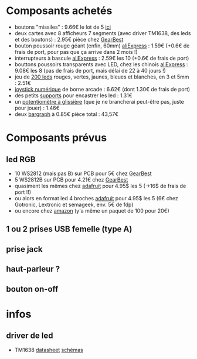 # Composants achetés
- boutons "missiles" : 9.66€ le lot de 5 [ici](http://www.priceminister.com/offer/buy/1740523176/5pcs-dc-12v-20a-cover-led-light-rocker-toggle-switch-spst-on-off-car-truck-bi582.html)
- deux cartes avec 8 afficheurs 7 segments (avec driver TM1638, des leds et des boutons) : 2.95€ pièce chez [GearBest](http://www.gearbest.com/lcd-led-display-module/pp_354750.html)
- bouton poussoir rouge géant (enfin, 60mm) [aliExpress](https://fr.aliexpress.com/item/5-Colors-LED-Light-Lamp-60MM-Big-Round-Arcade-Video-Game-Player-Push-Button-Switch/32794775928.html) : 1.59€ (+0.6€ de frais de port, pour pas que ça arrive dans 2 mois !)
- interrupteurs à bascule [aliExpress](https://fr.aliexpress.com/item/10Pcs-Blue-Mini-MTS-203-6-Pin-SPDT-ON-OFF-ON-6A-125VAC-Toggle-Switches/32792308755.html) : 2.59€ les 10 (+0.6€ de frais de port)
- bouttons poussoirs transparents avec LED, chez les chinois [aliExpress](https://fr.aliexpress.com/item/2pcs-lot-33-33mm-square-LED-lighted-Illuminated-push-button-MANE-Jamma-arcade-game-machine-accessories/32710197272.html) : 9.08€ les 8 (pas de frais de port, mais délai de 22 à 40 jours !)
- jeu de [200 leds](https://fr.aliexpress.com/item/200PC-Lot-3MM-5MM-Led-Kit-With-Box-Mixed-Color-Red-Green-Yellow-Blue-White-Light/32626322055.html) rouges, vertes, jaunes, bleues et blanches, en 3 et 5mm : 2.51€
- [joystick numérique](https://fr.aliexpress.com/item/DIY-Game-Arcade-Joystick-Red-Ball-4-8-Way-Replacement-Parts-For-Fighting-Stick-Parts-Game/32741227545.html) de borne arcade : 6.62€ (dont 1.30€ de frais de port)
- des petits [supports](https://fr.aliexpress.com/item/CNIM-Hot-20-Pcs-Copper-5mm-Light-Emitting-Diode-LED-Holder-Mount-Panel-Display/32715039086.html) pour encastrer les led : 1.31€
- un [potentiomètre à glissière](https://fr.aliexpress.com/item/Free-shipping-1pcs-Slide-Potentiometer-10K-Linear-Module-Dual-Output-for-Arduino-AVR-Electronic-Block/32742799309.html) (que je ne brancherai peut-être pas, juste pour jouer) : 1.46€
- deux [bargraph](https://fr.aliexpress.com/item/2PCS-New-10-Segment-Led-Bargraph-Light-Display-Red-Yellow-Green-Blue/32767236126.html) à 0.85€ pièce
total : 43,57€

# Composants prévus
## led RGB
- 10 WS2812 (mais pas B) sur PCB pour 5€ chez [GearBest](http://www.gearbest.com/lcd-led-display-module/pp_340724.html?wid=21)
- 5 WS2812B sur PCB pour 4.21€ chez [GearBest](http://www.gearbest.com/lcd-led-display-module/pp_502002.html?wid=21)
- quasiment les mêmes chez [adafruit](https://www.adafruit.com/products/1612) pour 4.95$ les 5 (->16$ de frais de port !!)
- ou alors en format led 4 broches [adafruit](https://www.adafruit.com/products/1938) pour 4.95$ les 5 (6€ chez Gotronic, Lextronic et semageek, env. 5€ de fdp)
- ou encore chez [amazon](https://www.amazon.fr/ws2811-IC-5050-RGB-Raspberry-similaire-NeoPixel/dp/B01N6X5BPW/ref=sr_1_18?ie=UTF8&qid=1491062730&sr=8-18&keywords=ws2812b) (y'a même un paquet de 100 pour 20€)
## 1 ou 2 prises USB femelle (type A)
## prise jack
## haut-parleur ?
## bouton on-off

# infos
## driver de led
- TM1638 [datasheet](https://docs.google.com/file/d/0B84N2SrJaybwZTgxYjM4ZmEtY2EyZi00YjVjLWIzOTctYTlhMjJkM2MxMTBl/edit) [schémas](https://developer.mbed.org/components/TM1638-LED-controller-80-LEDs-max-Keyboa/)
